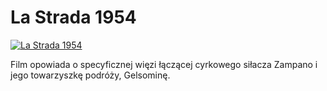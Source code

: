 La Strada 1954 
=============
[![La Strada 1954 ](http://vidos.pl/images/player.gif)](http://vidos.pl/la-strada-1954)

 Film opowiada o specyficznej więzi łączącej cyrkowego siłacza Zampano i jego towarzyszkę podróży, Gelsominę. 
